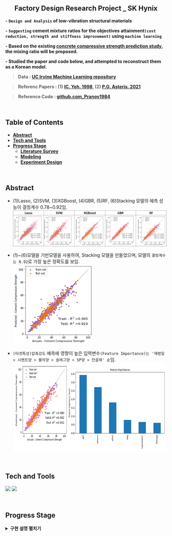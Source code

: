 <h2 align="center">Factory Design Research Project _ SK Hynix</h2>

**- `Design and Analysis` of low-vibration structural materials**

**- `Suggesting` cement mixture ratios for the objectives attainment`(cost reduction, strength and stiffness improvement)` using `machine learning`**   

**- Based on the existing [concrete compressive strength prediction study](https://github.com/P-uyoung/AI-research/tree/master/Concrete), the mixing ratio will be proposed.**

**- Studied the paper and code below, and attempted to reconstruct them as a Korean model.**

> **Data : [UC Irvine Machine Learning repository](https://archive.ics.uci.edu/ml/datasets/concrete+compressive+strength)**

> **Referenc Papers : (1) [IC. Yeh. 1998](https://www.sciencedirect.com/science/article/pii/S0008884698001653),  (2) [P.G. Asteris. 2021](https://www.sciencedirect.com/science/article/pii/S0008884621000983)**

> **Reference Code : [github.com_Pranov1984](https://github.com/Pranov1984/Prediction-of-cement-compressive-strength-using-stacked-ensemble-modelling/blob/master/Concrete%20Compressive%20Strength%20Prediction-V3.ipynb)**

<br/>

## **Table of Contents** 
<b>

- [Abstract](#Abstract)
- [Tech and Tools](#Tech-and-Tools)
- [Progress Stage](#Progress-Stage)
  - [Literature Survey](#1-Literature-Survey)
  - [Modeling](#2-Modeling)
  - [Experiment Design](#3-Experiment-Design)
  
</b>
<br/>


## **Abstract**
- (1)Lasso, (2)SVM, (3)XGBoost, (4)GBR, (5)RF, (6)Stacking 모델의 예측 성능이 결정계수 0.78~0.92임.   
![](https://github.com/P-uyoung/AI-research/blob/master/Concrete/Fig/baseModel_performance.png)

- (1)~(6)모델을 기반모델을 사용하여, Stacking 모델을 만들었으며, 모델의 `결정계수는 0.92`로 가장 높은 정확도를 보임.   
      <img src="https://github.com/P-uyoung/AI-research/blob/master/Concrete/Fig/metaModel_performance.png" width="250" height="250"/>  

- `(타겟특성)압축강도` 예측에 영향이 높은 입력변수`(Feature Importance)는 '재령일 > 시멘트양 > 물의양 > 슬래그양 > SP양 > 잔골재' 순`임.   
      <img src="https://github.com/P-uyoung/AI-research/blob/master/Concrete/Fig/Feature_Importance.png" width="679" height="280"/>

<br/>

## **Tech and Tools**
  <span><img src="https://img.shields.io/badge/Python-05122A?style=flat-square&logo=python"/></span>
  <span><img src="https://img.shields.io/badge/ScikitLearn-F7931E?style=flat-square&logo=ScikitLearn&logoColor=white"></span>
  
<br/>

## **Progress Stage**
<details>
<summary><b>구현 설명 펼치기</b></summary>
<div markdown="1">

</div>
</details>

<br/>
